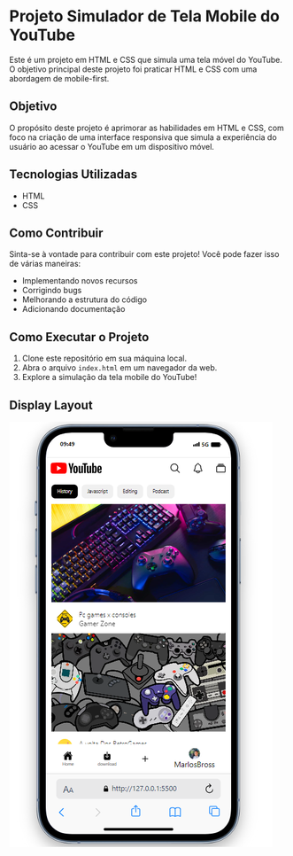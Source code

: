# Projeto Simulador de Tela Mobile do YouTube

Este é um projeto em HTML e CSS que simula uma tela móvel do YouTube. O objetivo principal deste projeto foi praticar HTML e CSS com uma abordagem de mobile-first.

## Objetivo

O propósito deste projeto é aprimorar as habilidades em HTML e CSS, com foco na criação de uma interface responsiva que simula a experiência do usuário ao acessar o YouTube em um dispositivo móvel.

## Tecnologias Utilizadas

- HTML
- CSS

## Como Contribuir

Sinta-se à vontade para contribuir com este projeto! Você pode fazer isso de várias maneiras:

- Implementando novos recursos
- Corrigindo bugs
- Melhorando a estrutura do código
- Adicionando documentação

## Como Executar o Projeto

1. Clone este repositório em sua máquina local.
2. Abra o arquivo `index.html` em um navegador da web.
3. Explore a simulação da tela mobile do YouTube!

## Display Layout 
![](./assets/Youtube-Moblie.png)

